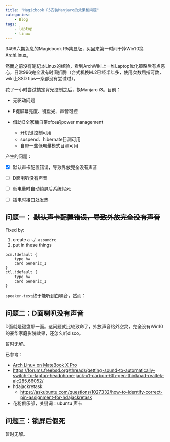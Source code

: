 ```yaml
---
title: "Magicbook R5安装Manjaro的效果和问题"
categories:
    - Blog
tags:
    - laptop
    - linux
---
```




3499六期免息的Magicbook R5集显版，买回来第一时间干掉Win10换ArchLinux。

然而之前没有笔记本Linux的经验，看到ArchWiki上一堆Laptop优化策略后有点恶心，日常996完全没有时间折腾（台式机换M.2已经半年多，使用次数屈指可数，wiki上SSD tips一条都没有尝试过）。

花了一小时尝试搞定背光控制之后，换Manjaro i3。目前：

- 无驱动问题

- F键屏幕亮度、键盘光、声音可控

- 借助i3全家桶自带xfce的power management
  - 开机键控制可用
  - suspend、hibernate目测可用
  - 自带一些低电量模式目测可用

产生的问题：

- [x] 默认声卡配置错误，导致外放完全没有声音

- [ ] D面喇叭没有声音

- [ ] 低电量时自动锁屏后系统假死

- [ ] 插电时接口处发热

  

## 问题一： <del>默认声卡配置错误，导致外放完全没有声音</del>

Fixed by:

1. create a `~/.asoundrc`
2. put in these things

```
pcm.!default {
    type hw
    card Generic_1
}
ctl.!default {
    type hw
    card Generic_1
}
```

`speaker-test`终于能听到白噪音，然而：

## 问题二：D面喇叭没有声音

D面就是键盘那一面。这问题就比较致命了，外放声音格外空灵，完全没有Win10的豪华家庭影院效果，还怎么听disco。

暂时无解。

已参考：

- [Arch Linux on MateBook X Pro](https://aymanbagabas.com/2018/07/23/archlinux-on-matebook-x-pro.html)
- https://forums.freebsd.org/threads/getting-sound-to-automatically-switch-to-laptop-headphone-jack-x1-carbon-6th-gen-thinkpad-realtek-alc285.66052/
- hdajackretask:
    - https://askubuntu.com/questions/1027332/how-to-identify-correct-pin-assignment-for-hdajackretask
- 花粉俱乐部，关键词：ubuntu 声卡

## 问题三：锁屏后假死

暂时无解。